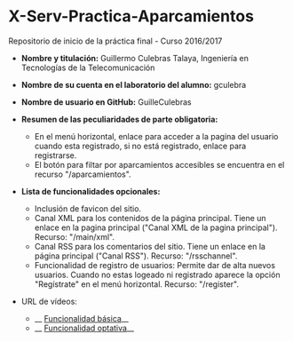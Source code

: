 # X-Serv-Practica-Aparcamientos
Repositorio de inicio de la práctica final - Curso 2016/2017

* __Nombre y titulación:__ Guillermo Culebras Talaya, Ingeniería en Tecnologías de la Telecomunicación

* __Nombre de su cuenta en el laboratorio del alumno:__ gculebra

* __Nombre de usuario en GitHub:__ GuilleCulebras

* __Resumen de las peculiaridades de parte obligatoria:__ 
	* En el menú horizontal, enlace para acceder a la pagina del usuario cuando esta registrado, si no está registrado, enlace para registrarse.
	* El botón para filtar por aparcamientos accesibles se encuentra en el recurso "/aparcamientos".

* __Lista de funcionalidades opcionales:__
	* Inclusión de favicon del sitio.
	* Canal XML para los contenidos de la página principal. Tiene un enlace en la pagina principal ("Canal XML de la pagina principal"). Recurso: "/main/xml".
	* Canal RSS para los comentarios del sitio. Tiene un enlace en la página principal ("Canal RSS"). Recurso: "/rsschannel".
	* Funcionalidad de registro de usuarios: Permite dar de alta nuevos usuarios. Cuando no estas logeado ni registrado aparece la opción "Regístrate" en el menú horizontal. Recurso: "/register".

* URL de vídeos:
	* __ [Funcionalidad básica](https://youtu.be/aZbv_KsN5Xs)__
	* __ [Funcionalidad optativa](https://youtu.be/p3KEgZER18s)__



